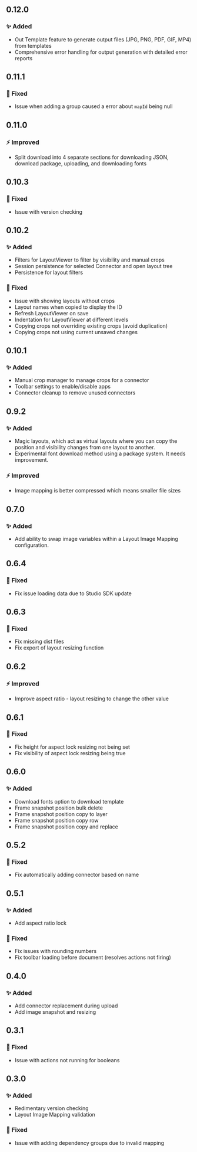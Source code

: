 ## 0.12.0

### ✨ Added

- Out Template feature to generate output files (JPG, PNG, PDF, GIF, MP4) from templates
- Comprehensive error handling for output generation with detailed error reports

## 0.11.1

### 🐛 Fixed

- Issue when adding a group caused a error about `mapId` being null

## 0.11.0

### ⚡ Improved

- Split download into 4 separate sections for downloading JSON, download package, uploading, and downloading fonts

## 0.10.3

### 🐛 Fixed

- Issue with version checking

## 0.10.2

### ✨ Added

- Filters for LayoutViewer to filter by visibility and manual crops
- Session persistence for selected Connector and open layout tree
- Persistence for layout filters

### 🐛 Fixed

- Issue with showing layouts without crops
- Layout names when copied to display the ID
- Refresh LayoutViewer on save
- Indentation for LayoutViewer at different levels
- Copying crops not overriding existing crops (avoid duplication)
- Copying crops not using current unsaved changes

## 0.10.1

### ✨ Added

- Manual crop manager to manage crops for a connector
- Toolbar settings to enable/disable apps
- Connector cleanup to remove unused connectors

## 0.9.2

### ✨ Added

- Magic layouts, which act as virtual layouts where you can copy the position and visibility changes from one layout to another.
- Experimental font download method using a package system. It needs improvement.

### ⚡ Improved

- Image mapping is better compressed which means smaller file sizes

## 0.7.0

### ✨ Added

- Add ability to swap image variables within a Layout Image Mapping configuration.

## 0.6.4

### 🐛 Fixed

- Fix issue loading data due to Studio SDK update

## 0.6.3

### 🐛 Fixed

- Fix missing dist files
- Fix export of layout resizing function

## 0.6.2

### ⚡ Improved

- Improve aspect ratio - layout resizing to change the other value

## 0.6.1

### 🐛 Fixed

- Fix height for aspect lock resizing not being set
- Fix visibility of aspect lock resizing being true

## 0.6.0

### ✨ Added

- Download fonts option to download template
- Frame snapshot position bulk delete
- Frame snapshot position copy to layer
- Frame snapshot position copy row
- Frame snapshot position copy and replace

## 0.5.2

### 🐛 Fixed

- Fix automatically adding connector based on name

## 0.5.1

### ✨ Added

- Add aspect ratio lock

### 🐛 Fixed

- Fix issues with rounding numbers
- Fix toolbar loading before document (resolves actions not firing)

## 0.4.0

### ✨ Added

- Add connector replacement during upload
- Add image snapshot and resizing

## 0.3.1

### 🐛 Fixed

- Issue with actions not running for booleans

## 0.3.0

### ✨ Added

- Redimentary version checking
- Layout Image Mapping validation

### 🐛 Fixed

- Issue with adding dependency groups due to invalid mapping
